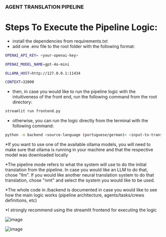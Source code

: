 ### AGENT TRANSLATION PIPELINE  ###

# Steps To Execute the Pipeline Logic:

* install the dependencies from requirements.txt
* add one .env file to the root folder with the following format:

```bash
OPENAI_API_KEY= <your-openai-key>

OPENAI_MODEL_NAME=gpt-4o-mini 

OLLAMA_HOST=http://127.0.0.1:11434

CONTEXT=32000
```

* then, in case you would like to run the pipeline logic with the intuitiveness of the front end, run the following command from the root directory:

```bash
streamlit run frontend.py
```

* otherwise, you can run the logic directly from the terminal with the following command:

```bash
python -m backend <source-language (portuguese/german)> <input-to-translate-to-english> <llm-base-model *leave it with empty string if the desired model it gpt4o-mini> <pipeline mode (nmt/llm)>  <amount-of-paralel-executions (integer)>  <amout-of-refinement-operations (integer)> <nmt-system (just for nmt mode)>
```
*If you want to use one of the available ollama models, you will need to make sure that ollama is running in your machine and that the respective model was downloaded locally

*The pipeline mode refers to what the system will use to do the initial translation from the pipeline. In case you would like an LLM to do that, chose "llm". If you would like another neural translation system to do that translation, chose "nmt" and select the system you would like to be used.

*The whole code in /backend is documented in case you would like to see how the main logic works (pipeline architecture, agents/tasks/crews definitions, etc)

*I strongly recommend using the streamlit frontend for executing the logic

![image](https://github.com/user-attachments/assets/a672926a-e587-4b49-a2d6-32ef7c98b211)

![image](https://github.com/user-attachments/assets/bc480a1e-4851-45cd-abae-7e3068312227)


